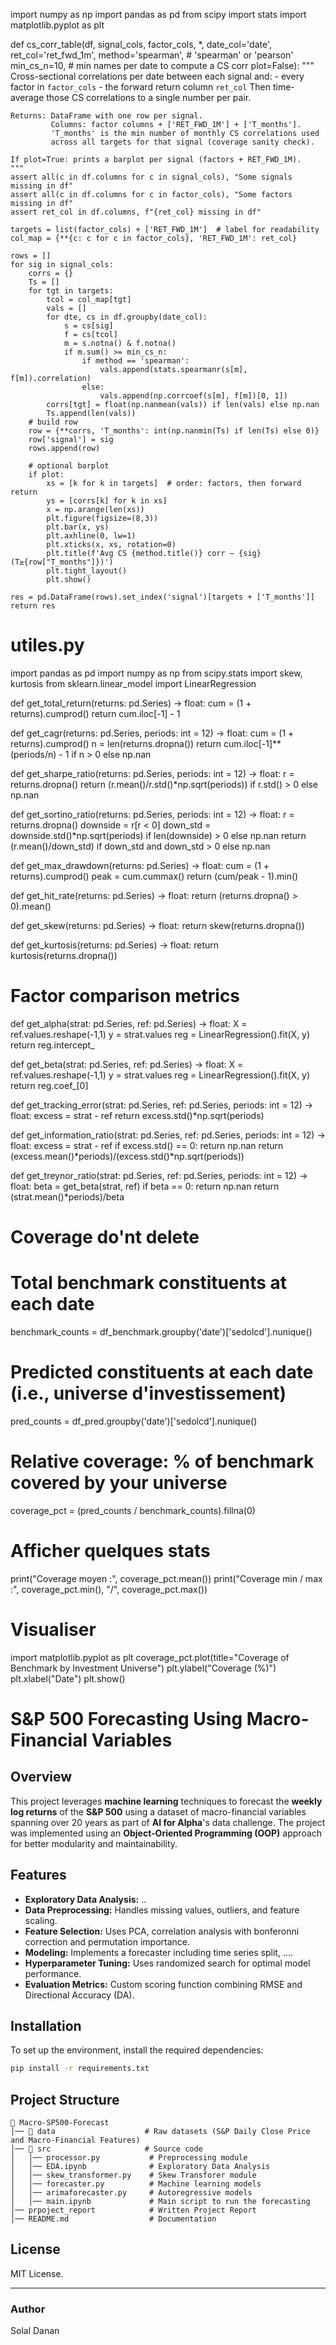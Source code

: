 import numpy as np
import pandas as pd
from scipy import stats
import matplotlib.pyplot as plt

def cs_corr_table(df,
                  signal_cols,
                  factor_cols,
                  *,
                  date_col='date',
                  ret_col='ret_fwd_1m',
                  method='spearman',   # 'spearman' or 'pearson'
                  min_cs_n=10,         # min names per date to compute a CS corr
                  plot=False):
    """
    Cross-sectional correlations per date between each signal and:
      - every factor in `factor_cols`
      - the forward return column `ret_col`
    Then time-average those CS correlations to a single number per pair.

    Returns: DataFrame with one row per signal.
             Columns: factor columns + ['RET_FWD_1M'] + ['T_months'].
             'T_months' is the min number of monthly CS correlations used
             across all targets for that signal (coverage sanity check).

    If plot=True: prints a barplot per signal (factors + RET_FWD_1M).
    """
    assert all(c in df.columns for c in signal_cols), "Some signals missing in df"
    assert all(c in df.columns for c in factor_cols), "Some factors missing in df"
    assert ret_col in df.columns, f"{ret_col} missing in df"

    targets = list(factor_cols) + ['RET_FWD_1M']  # label for readability
    col_map = {**{c: c for c in factor_cols}, 'RET_FWD_1M': ret_col}

    rows = []
    for sig in signal_cols:
        corrs = {}
        Ts = []
        for tgt in targets:
            tcol = col_map[tgt]
            vals = []
            for dte, cs in df.groupby(date_col):
                s = cs[sig]
                f = cs[tcol]
                m = s.notna() & f.notna()
                if m.sum() >= min_cs_n:
                    if method == 'spearman':
                        vals.append(stats.spearmanr(s[m], f[m]).correlation)
                    else:
                        vals.append(np.corrcoef(s[m], f[m])[0, 1])
            corrs[tgt] = float(np.nanmean(vals)) if len(vals) else np.nan
            Ts.append(len(vals))
        # build row
        row = {**corrs, 'T_months': int(np.nanmin(Ts) if len(Ts) else 0)}
        row['signal'] = sig
        rows.append(row)

        # optional barplot
        if plot:
            xs = [k for k in targets]  # order: factors, then forward return
            ys = [corrs[k] for k in xs]
            x = np.arange(len(xs))
            plt.figure(figsize=(8,3))
            plt.bar(x, ys)
            plt.axhline(0, lw=1)
            plt.xticks(x, xs, rotation=0)
            plt.title(f'Avg CS {method.title()} corr — {sig}  (T≥{row["T_months"]})')
            plt.tight_layout()
            plt.show()

    res = pd.DataFrame(rows).set_index('signal')[targets + ['T_months']]
    return res

# utiles.py
import pandas as pd
import numpy as np
from scipy.stats import skew, kurtosis
from sklearn.linear_model import LinearRegression


def get_total_return(returns: pd.Series) -> float:
    cum = (1 + returns).cumprod()
    return cum.iloc[-1] - 1


def get_cagr(returns: pd.Series, periods: int = 12) -> float:
    cum = (1 + returns).cumprod()
    n = len(returns.dropna())
    return cum.iloc[-1]**(periods/n) - 1 if n > 0 else np.nan


def get_sharpe_ratio(returns: pd.Series, periods: int = 12) -> float:
    r = returns.dropna()
    return (r.mean()/r.std()*np.sqrt(periods)) if r.std() > 0 else np.nan


def get_sortino_ratio(returns: pd.Series, periods: int = 12) -> float:
    r = returns.dropna()
    downside = r[r < 0]
    down_std = downside.std()*np.sqrt(periods) if len(downside) > 0 else np.nan
    return (r.mean()/down_std) if down_std and down_std > 0 else np.nan


def get_max_drawdown(returns: pd.Series) -> float:
    cum = (1 + returns).cumprod()
    peak = cum.cummax()
    return (cum/peak - 1).min()


def get_hit_rate(returns: pd.Series) -> float:
    return (returns.dropna() > 0).mean()


def get_skew(returns: pd.Series) -> float:
    return skew(returns.dropna())


def get_kurtosis(returns: pd.Series) -> float:
    return kurtosis(returns.dropna())

# Factor comparison metrics
def get_alpha(strat: pd.Series, ref: pd.Series) -> float:
    X = ref.values.reshape(-1,1)
    y = strat.values
    reg = LinearRegression().fit(X, y)
    return reg.intercept_

def get_beta(strat: pd.Series, ref: pd.Series) -> float:
    X = ref.values.reshape(-1,1)
    y = strat.values
    reg = LinearRegression().fit(X, y)
    return reg.coef_[0]

def get_tracking_error(strat: pd.Series, ref: pd.Series, periods: int = 12) -> float:
    excess = strat - ref
    return excess.std()*np.sqrt(periods)

def get_information_ratio(strat: pd.Series, ref: pd.Series, periods: int = 12) -> float:
    excess = strat - ref
    if excess.std() == 0:
        return np.nan
    return (excess.mean()*periods)/(excess.std()*np.sqrt(periods))

def get_treynor_ratio(strat: pd.Series, ref: pd.Series, periods: int = 12) -> float:
    beta = get_beta(strat, ref)
    if beta == 0:
        return np.nan
    return (strat.mean()*periods)/beta

# Coverage do'nt delete


# Total benchmark constituents at each date
benchmark_counts = df_benchmark.groupby('date')['sedolcd'].nunique()

# Predicted constituents at each date (i.e., universe d'investissement)
pred_counts = df_pred.groupby('date')['sedolcd'].nunique()

# Relative coverage: % of benchmark covered by your universe
coverage_pct = (pred_counts / benchmark_counts).fillna(0)

# Afficher quelques stats
print("Coverage moyen :", coverage_pct.mean())
print("Coverage min / max :", coverage_pct.min(), "/", coverage_pct.max())

# Visualiser
import matplotlib.pyplot as plt
coverage_pct.plot(title="Coverage of Benchmark by Investment Universe")
plt.ylabel("Coverage (%)")
plt.xlabel("Date")
plt.show()




# S&P 500 Forecasting Using Macro-Financial Variables

## Overview
This project leverages **machine learning** techniques to forecast the **weekly log returns** of the **S&P 500** using a dataset of macro-financial variables spanning over 20 years as part of **AI for Alpha**'s data challenge. The project was implemented using an **Object-Oriented Programming (OOP)** approach for better modularity and maintainability.

## Features
- **Exploratory Data Analysis:** ..
- **Data Preprocessing:** Handles missing values, outliers, and feature scaling.
- **Feature Selection:** Uses PCA, correlation analysis with bonferonni correction and permutation importance.
- **Modeling:** Implements a forecaster including time series split, ....
- **Hyperparameter Tuning:** Uses randomized search for optimal model performance.
- **Evaluation Metrics:** Custom scoring function combining RMSE and Directional Accuracy (DA).

## Installation
To set up the environment, install the required dependencies:

```bash
pip install -r requirements.txt
```

## Project Structure
```plaintext
📂 Macro-SP500-Forecast
│── 📂 data                    # Raw datasets (S&P Daily Close Price and Macro-Financial Features)
│── 📂 src                     # Source code
│   │── processor.py           # Preprocessing module
│   │── EDA.ipynb              # Exploratory Data Analysis
│   │── skew_transformer.py    # Skew Transforer module
│   │── forecaster.py          # Machine learning models
│   │── arimaforecaster.py     # Autoregressive models
│   │── main.ipynb             # Main script to run the forecasting
│── prpoject_report            # Written Project Report
│── README.md                  # Documentation
```

## License
MIT License.

---
### Author
Solal Danan
